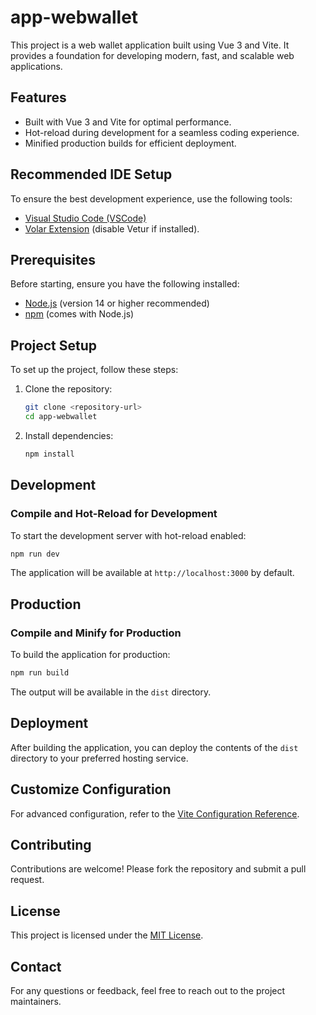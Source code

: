 # app-webwallet

This project is a web wallet application built using Vue 3 and Vite. It provides a foundation for developing modern, fast, and scalable web applications.

## Features

- Built with Vue 3 and Vite for optimal performance.
- Hot-reload during development for a seamless coding experience.
- Minified production builds for efficient deployment.

## Recommended IDE Setup

To ensure the best development experience, use the following tools:

- [Visual Studio Code (VSCode)](https://code.visualstudio.com/)
- [Volar Extension](https://marketplace.visualstudio.com/items?itemName=Vue.volar) (disable Vetur if installed).

## Prerequisites

Before starting, ensure you have the following installed:

- [Node.js](https://nodejs.org/) (version 14 or higher recommended)
- [npm](https://www.npmjs.com/) (comes with Node.js)

## Project Setup

To set up the project, follow these steps:

1. Clone the repository:
    ```sh
    git clone <repository-url>
    cd app-webwallet
    ```

2. Install dependencies:
    ```sh
    npm install
    ```

## Development

### Compile and Hot-Reload for Development

To start the development server with hot-reload enabled:
```sh
npm run dev
```

The application will be available at `http://localhost:3000` by default.

## Production

### Compile and Minify for Production

To build the application for production:
```sh
npm run build
```

The output will be available in the `dist` directory.

## Deployment

After building the application, you can deploy the contents of the `dist` directory to your preferred hosting service.

## Customize Configuration

For advanced configuration, refer to the [Vite Configuration Reference](https://vite.dev/config/).

## Contributing

Contributions are welcome! Please fork the repository and submit a pull request.

## License

This project is licensed under the [MIT License](LICENSE).

## Contact

For any questions or feedback, feel free to reach out to the project maintainers.
